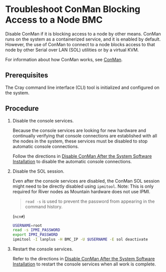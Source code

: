 # Troubleshoot ConMan Blocking Access to a Node BMC

Disable ConMan if it is blocking access to a node by other means. ConMan runs on the system as a containerized service, and it is enabled by default. However, the use of ConMan to connect to a node blocks access to that node by other Serial over LAN \(SOL\) utilities or by a virtual KVM.

For information about how ConMan works, see [ConMan](ConMan.md).

## Prerequisites

The Cray command line interface \(CLI\) tool is initialized and configured on the system.

## Procedure

1. Disable the console services.

    Because the console services are looking for new hardware and continually verifying that console
    connections are established with all the nodes in the system, these services must be disabled
    to stop automatic console connections.

    Follow the directions in [Disable ConMan After the System Software Installation](Disable_ConMan_After_System_Software_Installation.md) to
    disable the automatic console connections.

1. Disable the SOL session.

    Even after the console services are disabled, the ConMan SOL session might need to be directly disabled using `ipmitool`.
    Note: This is only required for River nodes as Mountain hardware does not use IPMI.

    > `read -s` is used to prevent the password from appearing in the command history.

    (`ncn#`)
    ```bash
    USERNAME=root
    read -s IPMI_PASSWORD
    export IPMI_PASSWORD
    ipmitool -I lanplus -H BMC_IP -U $USERNAME -E sol deactivate
    ```

1. Restart the console services.

    Refer to the directions in [Disable ConMan After the System Software Installation](Disable_ConMan_After_System_Software_Installation.md) to restart the console services when all work is complete.

